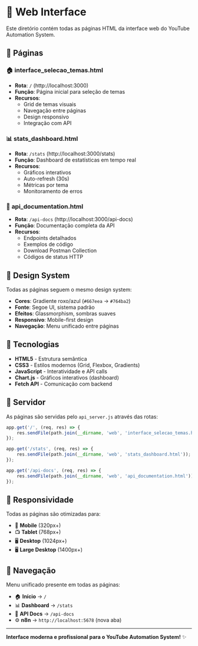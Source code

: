 # 📱 Web Interface

Este diretório contém todas as páginas HTML da interface web do YouTube Automation System.

## 📁 Páginas

### 🏠 **interface_selecao_temas.html**
- **Rota**: `/` (http://localhost:3000)
- **Função**: Página inicial para seleção de temas
- **Recursos**: 
  - Grid de temas visuais
  - Navegação entre páginas
  - Design responsivo
  - Integração com API

### 📊 **stats_dashboard.html**  
- **Rota**: `/stats` (http://localhost:3000/stats)
- **Função**: Dashboard de estatísticas em tempo real
- **Recursos**:
  - Gráficos interativos
  - Auto-refresh (30s)
  - Métricas por tema
  - Monitoramento de erros

### 📡 **api_documentation.html**
- **Rota**: `/api-docs` (http://localhost:3000/api-docs)  
- **Função**: Documentação completa da API
- **Recursos**:
  - Endpoints detalhados
  - Exemplos de código
  - Download Postman Collection
  - Códigos de status HTTP

## 🎨 Design System

Todas as páginas seguem o mesmo design system:

- **Cores**: Gradiente roxo/azul (`#667eea` → `#764ba2`)
- **Fonte**: Segoe UI, sistema padrão
- **Efeitos**: Glassmorphism, sombras suaves
- **Responsivo**: Mobile-first design
- **Navegação**: Menu unificado entre páginas

## 🔧 Tecnologias

- **HTML5** - Estrutura semântica
- **CSS3** - Estilos modernos (Grid, Flexbox, Gradients)
- **JavaScript** - Interatividade e API calls
- **Chart.js** - Gráficos interativos (dashboard)
- **Fetch API** - Comunicação com backend

## 🚀 Servidor

As páginas são servidas pelo `api_server.js` através das rotas:

```javascript
app.get('/', (req, res) => {
    res.sendFile(path.join(__dirname, 'web', 'interface_selecao_temas.html'));
});

app.get('/stats', (req, res) => {
    res.sendFile(path.join(__dirname, 'web', 'stats_dashboard.html'));
});

app.get('/api-docs', (req, res) => {
    res.sendFile(path.join(__dirname, 'web', 'api_documentation.html'));
});
```

## 📱 Responsividade

Todas as páginas são otimizadas para:
- 📱 **Mobile** (320px+)
- 📺 **Tablet** (768px+)  
- 🖥️ **Desktop** (1024px+)
- 🖥️ **Large Desktop** (1400px+)

## 🔗 Navegação

Menu unificado presente em todas as páginas:
- 🏠 **Início** → `/`
- 📊 **Dashboard** → `/stats`
- 📡 **API Docs** → `/api-docs`  
- ⚙️ **n8n** → `http://localhost:5678` (nova aba)

---

**Interface moderna e profissional para o YouTube Automation System!** ✨
